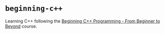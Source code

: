 # `beginning-c++`

Learning C++ following the [Beginning C++ Programming - From Beginner to Beyond](https://udemy.com/course/beginning-c-plus-plus-programming/) course.
